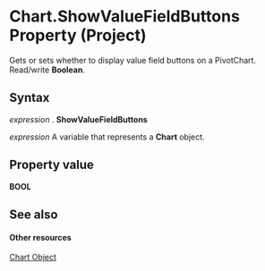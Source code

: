 
# Chart.ShowValueFieldButtons Property (Project)
Gets or sets whether to display value field buttons on a PivotChart. Read/write  **Boolean**.

## Syntax

 _expression_ . **ShowValueFieldButtons**

 _expression_ A variable that represents a **Chart** object.


## Property value

 **BOOL**


## See also


#### Other resources


[Chart Object](810d4ec1-69d2-c432-b9da-57042b783b85.md)

